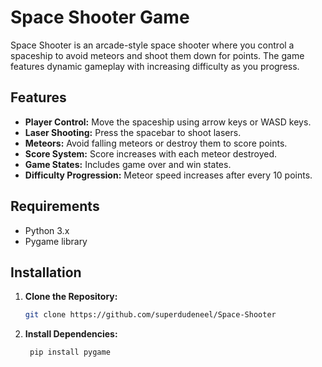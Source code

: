 # Space Shooter Game

Space Shooter is an arcade-style space shooter where you control a spaceship to avoid meteors and shoot them down for points. The game features dynamic gameplay with increasing difficulty as you progress.

## Features

- **Player Control:** Move the spaceship using arrow keys or WASD keys.
- **Laser Shooting:** Press the spacebar to shoot lasers.
- **Meteors:** Avoid falling meteors or destroy them to score points.
- **Score System:** Score increases with each meteor destroyed.
- **Game States:** Includes game over and win states.
- **Difficulty Progression:** Meteor speed increases after every 10 points.

## Requirements

- Python 3.x
- Pygame library

## Installation

1. **Clone the Repository:**
   ```bash
   git clone https://github.com/superdudeneel/Space-Shooter

2. **Install Dependencies:**
   ```bash
    pip install pygame


